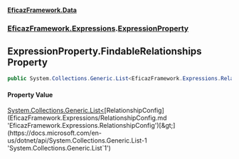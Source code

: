 #### [EficazFramework.Data](EficazFrameworkData.md 'EficazFramework Data')
### [EficazFramework.Expressions](EficazFrameworkData.md#EficazFramework.Expressions 'EficazFramework.Expressions').[ExpressionProperty](EficazFramework.Expressions/ExpressionProperty.md 'EficazFramework.Expressions.ExpressionProperty')

## ExpressionProperty.FindableRelationships Property

```csharp
public System.Collections.Generic.List<EficazFramework.Expressions.RelationshipConfig> FindableRelationships { get; }
```

#### Property Value
[System.Collections.Generic.List&lt;](https://docs.microsoft.com/en-us/dotnet/api/System.Collections.Generic.List-1 'System.Collections.Generic.List`1')[RelationshipConfig](EficazFramework.Expressions/RelationshipConfig.md 'EficazFramework.Expressions.RelationshipConfig')[&gt;](https://docs.microsoft.com/en-us/dotnet/api/System.Collections.Generic.List-1 'System.Collections.Generic.List`1')
